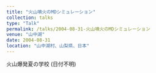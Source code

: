 ```yaml
---
title: "火山噴火のMDシミュレーション"
collection: talks
type: "Talk"
permalink: /talks/2004-08-31-火山噴火のMDシミュレーション
venue: "山中湖"
date: 2004-08-31
location: "山中湖村、山梨県、日本"
---
```


火山爆発夏の学校 (日付不明)
